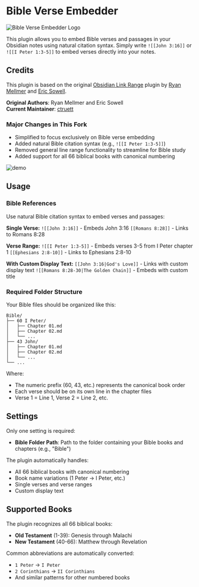 # Bible Verse Embedder

![Bible Verse Embedder Logo](https://user-images.githubusercontent.com/23059902/225677761-c36b01a6-6194-4d83-a130-a1d7561b8359.png)

This plugin allows you to embed Bible verses and passages in your Obsidian notes using natural citation syntax. Simply write `![[John 3:16]]` or `![[I Peter 1:3-5]]` to embed verses directly into your notes.

## Credits

This plugin is based on the original [Obsidian Link Range](https://github.com/rmellmer/obsidian-link-range) plugin by [Ryan Mellmer](https://github.com/rmellmer) and [Eric Sowell](https://github.com/ericsowell). 

**Original Authors**: Ryan Mellmer and Eric Sowell  
**Current Maintainer**: [ctruett](https://github.com/ctruett)

### Major Changes in This Fork
- Simplified to focus exclusively on Bible verse embedding
- Added natural Bible citation syntax (e.g., `![[I Peter 1:3-5]]`)
- Removed general line range functionality to streamline for Bible study
- Added support for all 66 biblical books with canonical numbering

![demo](./docs/demo-2.gif)

## Usage

### Bible References
Use natural Bible citation syntax to embed verses and passages:

**Single Verse:**
`![[John 3:16]]` - Embeds John 3:16
`[[Romans 8:28]]` - Links to Romans 8:28

**Verse Range:**
`![[I Peter 1:3-5]]` - Embeds verses 3-5 from I Peter chapter 1
`[[Ephesians 2:8-10]]` - Links to Ephesians 2:8-10

**With Custom Display Text:**
`[[John 3:16|God's Love]]` - Links with custom display text
`![[Romans 8:28-30|The Golden Chain]]` - Embeds with custom title

### Required Folder Structure
Your Bible files should be organized like this:
```
Bible/
├── 60 I Peter/
│   ├── Chapter 01.md
│   ├── Chapter 02.md
│   └── ...
├── 43 John/
│   ├── Chapter 01.md
│   ├── Chapter 02.md
│   └── ...
└── ...
```

Where:
- The numeric prefix (60, 43, etc.) represents the canonical book order
- Each verse should be on its own line in the chapter files
- Verse 1 = Line 1, Verse 2 = Line 2, etc.

## Settings

Only one setting is required:

- **Bible Folder Path**: Path to the folder containing your Bible books and chapters (e.g., "Bible")

The plugin automatically handles:
- All 66 biblical books with canonical numbering
- Book name variations (1 Peter → I Peter, etc.)
- Single verses and verse ranges
- Custom display text

## Supported Books

The plugin recognizes all 66 biblical books:
- **Old Testament** (1-39): Genesis through Malachi
- **New Testament** (40-66): Matthew through Revelation

Common abbreviations are automatically converted:
- `1 Peter` → `I Peter`
- `2 Corinthians` → `II Corinthians`
- And similar patterns for other numbered books
